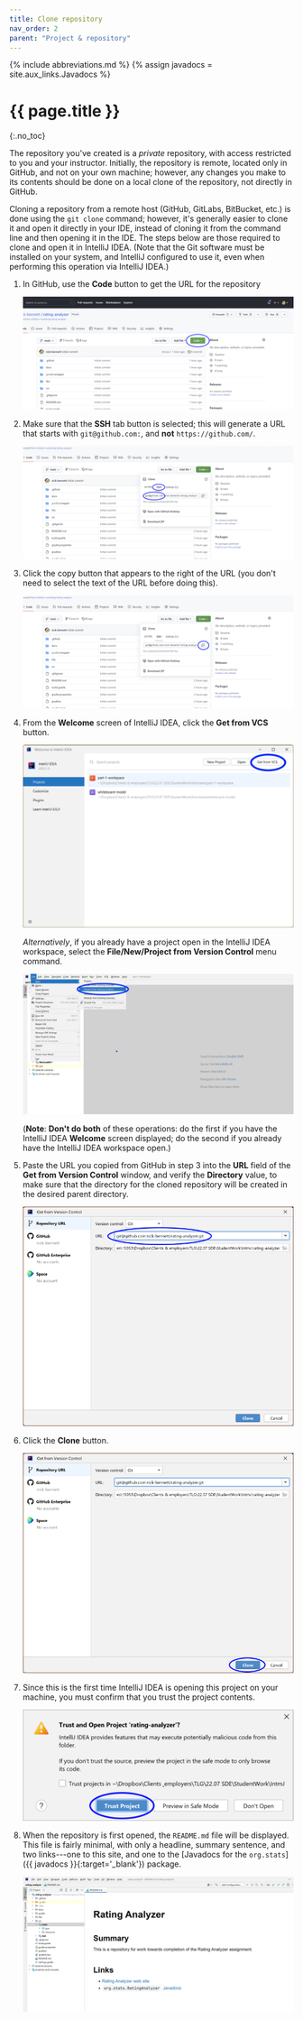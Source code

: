 ```yaml
---
title: Clone repository
nav_order: 2
parent: "Project & repository"
---
```


{% include abbreviations.md %}
{% assign javadocs = site.aux_links.Javadocs %}

# {{ page.title }}
{:.no_toc}

The repository you've created is a _private_ repository, with access restricted to you and your instructor. Initially, the repository is remote, located only in GitHub, and not on your own machine; however, any changes you make to its contents should be done on a local clone of the repository, not directly in GitHub.

Cloning a repository from a remote host (GitHub, GitLabs, BitBucket, etc.) is done using the `git clone` command; however, it's generally easier to clone it and open it directly in your IDE, instead of cloning it from the command line and then opening it in the IDE. The steps below are those required to clone and open it in IntelliJ IDEA. (Note that the Git software must be installed on your system, and IntelliJ configured to use it, even when performing this operation via IntelliJ IDEA.) 

1. In GitHub, use the **Code** button to get the URL for the repository

    ![Generate repository URL](../assets/images/generate-repository-url.png) 

2. Make sure that the **SSH** tab button is selected; this will generate a URL that starts with `git@github.com:`, and **not** `https://github.com/`.

    ![Select URL type](../assets/images/url-type-selection.png) 

3. Click the copy button that appears to the right of the URL (you don't need to select the text of the URL before doing this).

   ![Copy URL](../assets/images/copy-url.png) 

4. From the **Welcome** screen of IntelliJ IDEA, click the **Get from VCS** button.

    ![**Get from VCS** in IntelliJ IDEA **Welcome** screen](../assets/images/get-from-vcs.png)

    _Alternatively_, if you already have a project open in the IntelliJ IDEA workspace, select the **File/New/Project from Version Control** menu command.

   ![**File/New/Project from Version Control** in IntelliJ IDEA workspace](../assets/images/file-new-project-from-vcs.png)

   (**Note**: **Don't do both** of these operations: do the first if you have the IntelliJ IDEA **Welcome** screen displayed; do the second if you already have the IntelliJ IDEA workspace open.)

5. Paste the URL you copied from GitHub in step 3 into the **URL** field of the **Get from Version Control** window, and verify the **Directory** value, to make sure that the directory for the cloned repository will be created in the desired parent directory.

   ![Specify remote URL and local clone location](../assets/images/remote-url.png)

6. Click the **Clone** button.

   ![Clone from GitHub](../assets/images/clone-from-github.png)

6. Since this is the first time IntelliJ IDEA is opening this project on your machine, you must confirm that you trust the project contents.

   ![Trust project](../assets/images/trust-project.png)

7. When the repository is first opened, the `README.md` file will be displayed. This file is fairly minimal, with only a headline, summary sentence, and two links---one to this site, and one to the [Javadocs for the `org.stats`]({{ javadocs }}{:target='_blank'}) package.

   ![First open](../assets/images/first-open.png)
